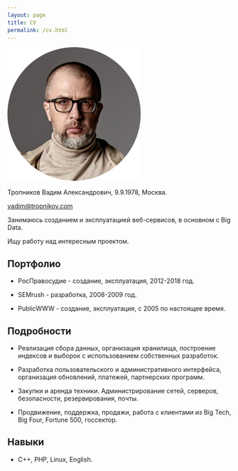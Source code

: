 ```yaml
---
layout: page
title: CV
permalink: /cv.html
---
```


<img src="/adv5.webp" width="300" height="300" alt="Тропников Вадим" />

Тропников Вадим Александрович, 9.9.1978, Москва.

[vadim@tropnikov.com](mailto:vadim@tropnikov.com)

Занимаюсь созданием и эксплуатацией веб-сервисов, в основном с Big Data.

Ищу работу над интересным проектом.

## Портфолио

- РосПравосудие - создание, эксплуатация, 2012-2018 год.

- SEMrush - разработка, 2008-2009 год.

- PublicWWW - создание, эксплуатация, с 2005 по настоящее время.

## Подробности

- Реализация сбора данных, организация хранилища, построение индексов и выборок с использованием собственных разработок.

- Разработка пользовательского и административного интерфейса, организация обновлений, платежей, партнерских программ.

- Закупки и аренда техники. Администрирование сетей, серверов, безопасности, резервирования, почты.

- Продвижение, поддержка, продажи, работа с клиентами из Big Tech, Big Four, Fortune 500, госсектор.

## Навыки

- C++, PHP, Linux, English.

